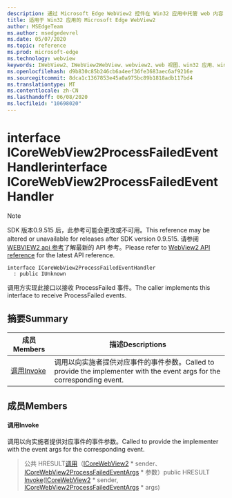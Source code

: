 ```yaml
---
description: 通过 Microsoft Edge WebView2 控件在 Win32 应用中托管 web 内容
title: 适用于 Win32 应用的 Microsoft Edge WebView2
author: MSEdgeTeam
ms.author: msedgedevrel
ms.date: 05/07/2020
ms.topic: reference
ms.prod: microsoft-edge
ms.technology: webview
keywords: IWebView2、IWebView2WebView、webview2、web 视图、win32 应用、win32、edge、ICoreWebView2、ICoreWebView2Controller、浏览器控件、边缘 html
ms.openlocfilehash: d9b830c85b246cb6a4eef36fe3683aec6af9216e
ms.sourcegitcommit: 8dca1c1367853e45a0a975bc89b1818adb117bd4
ms.translationtype: MT
ms.contentlocale: zh-CN
ms.lasthandoff: 06/08/2020
ms.locfileid: "10698020"
---
```

# <span data-ttu-id="349c5-104">interface ICoreWebView2ProcessFailedEventHandler</span><span class="sxs-lookup"><span data-stu-id="349c5-104">interface ICoreWebView2ProcessFailedEventHandler</span></span> 

> [!NOTE]
> <span data-ttu-id="349c5-105">SDK 版本0.9.515 后，此参考可能会更改或不可用。</span><span class="sxs-lookup"><span data-stu-id="349c5-105">This reference may be altered or unavailable for releases after SDK version 0.9.515.</span></span> <span data-ttu-id="349c5-106">请参阅[WEBVIEW2 api 参考](../../../webview2-api-reference.md)了解最新的 API 参考。</span><span class="sxs-lookup"><span data-stu-id="349c5-106">Please refer to [WebView2 API reference](../../../webview2-api-reference.md) for the latest API reference.</span></span>

```
interface ICoreWebView2ProcessFailedEventHandler
  : public IUnknown
```

<span data-ttu-id="349c5-107">调用方实现此接口以接收 ProcessFailed 事件。</span><span class="sxs-lookup"><span data-stu-id="349c5-107">The caller implements this interface to receive ProcessFailed events.</span></span>

## <span data-ttu-id="349c5-108">摘要</span><span class="sxs-lookup"><span data-stu-id="349c5-108">Summary</span></span>

 <span data-ttu-id="349c5-109">成员</span><span class="sxs-lookup"><span data-stu-id="349c5-109">Members</span></span>                        | <span data-ttu-id="349c5-110">描述</span><span class="sxs-lookup"><span data-stu-id="349c5-110">Descriptions</span></span>
--------------------------------|---------------------------------------------
[<span data-ttu-id="349c5-111">调用</span><span class="sxs-lookup"><span data-stu-id="349c5-111">Invoke</span></span>](#invoke) | <span data-ttu-id="349c5-112">调用以向实施者提供对应事件的事件参数。</span><span class="sxs-lookup"><span data-stu-id="349c5-112">Called to provide the implementer with the event args for the corresponding event.</span></span>

## <span data-ttu-id="349c5-113">成员</span><span class="sxs-lookup"><span data-stu-id="349c5-113">Members</span></span>

#### <span data-ttu-id="349c5-114">调用</span><span class="sxs-lookup"><span data-stu-id="349c5-114">Invoke</span></span> 

<span data-ttu-id="349c5-115">调用以向实施者提供对应事件的事件参数。</span><span class="sxs-lookup"><span data-stu-id="349c5-115">Called to provide the implementer with the event args for the corresponding event.</span></span>

> <span data-ttu-id="349c5-116">公共 HRESULT[调用](#invoke)（[ICoreWebView2](icorewebview2.md) \* sender、 [ICoreWebView2ProcessFailedEventArgs](icorewebview2processfailedeventargs.md) \* 参数）</span><span class="sxs-lookup"><span data-stu-id="349c5-116">public HRESULT [Invoke](#invoke)([ICoreWebView2](icorewebview2.md) \* sender, [ICoreWebView2ProcessFailedEventArgs](icorewebview2processfailedeventargs.md) \* args)</span></span>

